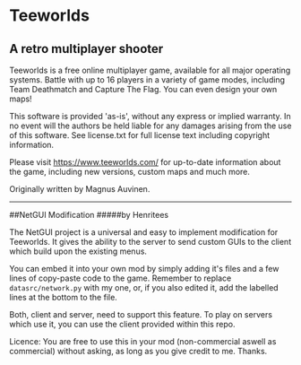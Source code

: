 Teeworlds
=========

A retro multiplayer shooter
---------------------------

Teeworlds is a free online multiplayer game, available for all major
operating systems. Battle with up to 16 players in a variety of game
modes, including Team Deathmatch and Capture The Flag. You can even
design your own maps!

This software is provided 'as-is', without any express or implied
warranty. In no event will the authors be held liable for any damages
arising from the use of this software. See license.txt for full license
text including copyright information.

Please visit https://www.teeworlds.com/ for up-to-date information about
the game, including new versions, custom maps and much more.

Originally written by Magnus Auvinen.


---------------------------

##NetGUI Modification
#####by Henritees

The NetGUI project is a universal and easy to implement modification for Teeworlds. It gives the ability to the server to send custom GUIs to the client which build upon the existing menus.

You can embed it into your own mod by simply adding it's files and a few lines of copy-paste code to the game. Remember to replace ```datasrc/network.py``` with my one, or, if you also edited it, add the labelled lines at the bottom to the file.

Both, client and server, need to support this feature. To play on servers which use it, you can use the client provided within this repo.


Licence: You are free to use this in your mod (non-commercial aswell as commercial) without asking, as long as you give credit to me. Thanks.
